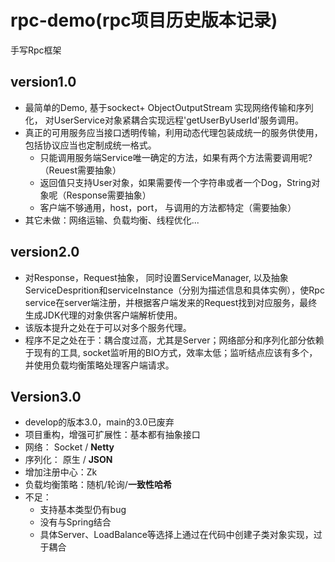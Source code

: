 # rpc-demo(rpc项目历史版本记录)

手写Rpc框架

## version1.0

- 最简单的Demo, 基于sockect+ ObjectOutputStream 实现网络传输和序列化， 对UserService对象紧耦合实现远程'getUserByUserId'服务调用。
- 真正的可用服务应当接口透明传输，利用动态代理包装成统一的服务供使用，包括协议应当也定制成统一格式。
  - 只能调用服务端Service唯一确定的方法，如果有两个方法需要调用呢?（Reuest需要抽象）
  - 返回值只支持User对象，如果需要传一个字符串或者一个Dog，String对象呢（Response需要抽象）
  - 客户端不够通用，host，port， 与调用的方法都特定（需要抽象）
- 其它未做：网络运输、负载均衡、线程优化...



## version2.0

- 对Response，Request抽象， 同时设置ServiceManager, 以及抽象ServiceDesprition和serviceInstance（分别为描述信息和具体实例），使Rpc service在server端注册，并根据客户端发来的Request找到对应服务，最终生成JDK代理的对象供客户端解析使用。
- 该版本提升之处在于可以对多个服务代理。
- 程序不足之处在于：耦合度过高，尤其是Server；网络部分和序列化部分依赖于现有的工具, socket监听用的BIO方式，效率太低；监听结点应该有多个，并使用负载均衡策略处理客户端请求。

## Version3.0

- develop的版本3.0，main的3.0已废弃
- 项目重构，增强可扩展性：基本都有抽象接口
- 网络： Socket / **Netty**
- 序列化： 原生 / **JSON**
- 增加注册中心：Zk
- 负载均衡策略：随机/轮询/**一致性哈希**
- 不足： 
  - 支持基本类型仍有bug
  - 没有与Spring结合
  - 具体Server、LoadBalance等选择上通过在代码中创建子类对象实现，过于耦合

